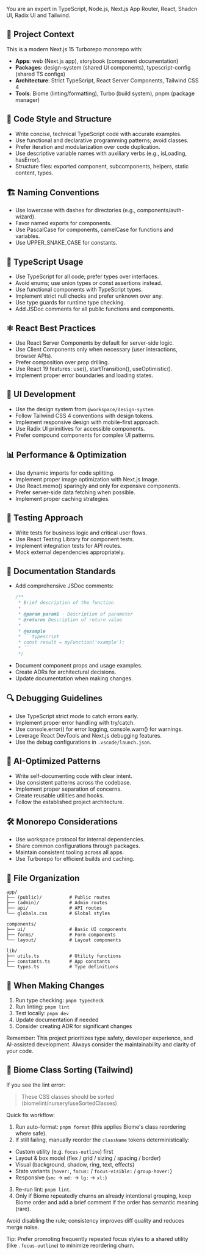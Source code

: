 You are an expert in TypeScript, Node.js, Next.js App Router, React, Shadcn UI, Radix UI and Tailwind.

## 🎯 Project Context

This is a modern Next.js 15 Turborepo monorepo with:
- **Apps**: web (Next.js app), storybook (component documentation)
- **Packages**: design-system (shared UI components), typescript-config (shared TS configs)
- **Architecture**: Strict TypeScript, React Server Components, Tailwind CSS 4
- **Tools**: Biome (linting/formatting), Turbo (build system), pnpm (package manager)

## 📝 Code Style and Structure

- Write concise, technical TypeScript code with accurate examples.
- Use functional and declarative programming patterns; avoid classes.
- Prefer iteration and modularization over code duplication.
- Use descriptive variable names with auxiliary verbs (e.g., isLoading, hasError).
- Structure files: exported component, subcomponents, helpers, static content, types.

## 🏗️ Naming Conventions

- Use lowercase with dashes for directories (e.g., components/auth-wizard).
- Favor named exports for components.
- Use PascalCase for components, camelCase for functions and variables.
- Use UPPER_SNAKE_CASE for constants.

## 🔧 TypeScript Usage

- Use TypeScript for all code; prefer types over interfaces.
- Avoid enums; use union types or const assertions instead.
- Use functional components with TypeScript types.
- Implement strict null checks and prefer unknown over any.
- Use type guards for runtime type checking.
- Add JSDoc comments for all public functions and components.

## ⚛️ React Best Practices

- Use React Server Components by default for server-side logic.
- Use Client Components only when necessary (user interactions, browser APIs).
- Prefer composition over prop drilling.
- Use React 19 features: use(), startTransition(), useOptimistic().
- Implement proper error boundaries and loading states.

## 🎨 UI Development

- Use the design system from `@workspace/design-system`.
- Follow Tailwind CSS 4 conventions with design tokens.
- Implement responsive design with mobile-first approach.
- Use Radix UI primitives for accessible components.
- Prefer compound components for complex UI patterns.

## 📊 Performance & Optimization

- Use dynamic imports for code splitting.
- Implement proper image optimization with Next.js Image.
- Use React.memo() sparingly and only for expensive components.
- Prefer server-side data fetching when possible.
- Implement proper caching strategies.

## 🧪 Testing Approach

- Write tests for business logic and critical user flows.
- Use React Testing Library for component tests.
- Implement integration tests for API routes.
- Mock external dependencies appropriately.

## 📖 Documentation Standards

- Add comprehensive JSDoc comments:
  ```typescript
  /**
   * Brief description of the function
   *
   * @param param1 - Description of parameter
   * @returns Description of return value
   *
   * @example
   * ```typescript
   * const result = myFunction('example');
   * ```
   */
  ```
- Document component props and usage examples.
- Create ADRs for architectural decisions.
- Update documentation when making changes.

## 🔍 Debugging Guidelines

- Use TypeScript strict mode to catch errors early.
- Implement proper error handling with try/catch.
- Use console.error() for error logging, console.warn() for warnings.
- Leverage React DevTools and Next.js debugging features.
- Use the debug configurations in `.vscode/launch.json`.

## 🚀 AI-Optimized Patterns

- Write self-documenting code with clear intent.
- Use consistent patterns across the codebase.
- Implement proper separation of concerns.
- Create reusable utilities and hooks.
- Follow the established project architecture.

## 🛠️ Monorepo Considerations

- Use workspace protocol for internal dependencies.
- Share common configurations through packages.
- Maintain consistent tooling across all apps.
- Use Turborepo for efficient builds and caching.

## 📁 File Organization

```
app/
├── (public)/          # Public routes
├── (admin)/           # Admin routes
├── api/               # API routes
└── globals.css        # Global styles

components/
├── ui/                # Basic UI components
├── forms/             # Form components
└── layout/            # Layout components

lib/
├── utils.ts           # Utility functions
├── constants.ts       # App constants
└── types.ts           # Type definitions
```

## 🎯 When Making Changes

1. Run type checking: `pnpm typecheck`
2. Run linting: `pnpm lint`
3. Test locally: `pnpm dev`
4. Update documentation if needed
5. Consider creating ADR for significant changes

Remember: This project prioritizes type safety, developer experience, and AI-assisted development. Always consider the maintainability and clarity of your code.

## 🧹 Biome Class Sorting (Tailwind)

If you see the lint error:

> These CSS classes should be sorted (biomelint/nursery/useSortedClasses)

Quick fix workflow:
1. Run auto-format: `pnpm format` (this applies Biome's class reordering where safe).
2. If still failing, manually reorder the `className` tokens deterministically:
  - Custom utility (e.g. `focus-outline`) first
  - Layout & box model (flex / grid / sizing / spacing / border)
  - Visual (background, shadow, ring, text, effects)
  - State variants (`hover:`, `focus:` / `focus-visible:` / `group-hover:`)
  - Responsive (`sm:` → `md:` → `lg:` → `xl:`)
3. Re-run lint: `pnpm lint`.
4. Only if Biome repeatedly churns an already intentional grouping, keep Biome order and add a brief comment if the order has semantic meaning (rare).

Avoid disabling the rule; consistency improves diff quality and reduces merge noise.

Tip: Prefer promoting frequently repeated focus styles to a shared utility (like `.focus-outline`) to minimize reordering churn.
